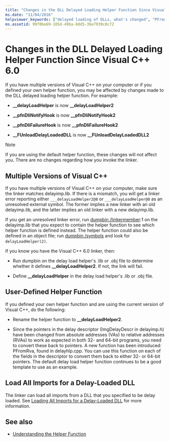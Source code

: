 ```yaml
---
title: "Changes in the DLL Delayed Loading Helper Function Since Visual C++ 6.0"
ms.date: "11/04/2016"
helpviewer_keywords: ["delayed loading of DLLs, what's changed", "PFromRva method", "__delayLoadHelper2 function", "helper functions, what's changed"]
ms.assetid: 99f0be69-105d-49ba-8dd5-3be7939c0c72
---
```

# Changes in the DLL Delayed Loading Helper Function Since Visual C++ 6.0

If you have multiple versions of Visual C++ on your computer or if you defined your own helper function, you may be affected by changes made to the DLL delayed loading helper function. For example:

- **__delayLoadHelper** is now **__delayLoadHelper2**

- **__pfnDliNotifyHook** is now **__pfnDliNotifyHook2**

- **__pfnDliFailureHook** is now **__pfnDliFailureHook2**

- **__FUnloadDelayLoadedDLL** is now **__FUnloadDelayLoadedDLL2**

> [!NOTE]
>  If you are using the default helper function, these changes will not affect you. There are no changes regarding how you invoke the linker.

## Multiple Versions of Visual C++

If you have multiple versions of Visual C++ on your computer, make sure the linker matches delayimp.lib. If there is a mismatch, you will get a linker error reporting either `___delayLoadHelper2@8` or `___delayLoadHelper@8` as an unresolved external symbol. The former implies a new linker with an old delayimp.lib, and the latter implies an old linker with a new delayimp.lib.

If you get an unresolved linker error, run [dumpbin /linkermember](../../build/reference/linkermember.md):1 on the delayimp.lib that you expect to contain the helper function to see which helper function is defined instead. The helper function could also be defined in an object file; run [dumpbin /symbols](../../build/reference/symbols.md) and look for `delayLoadHelper(2)`.

If you know you have the Visual C++ 6.0 linker, then:

- Run dumpbin on the delay load helper's .lib or .obj file to determine whether it defines **__delayLoadHelper2**. If not, the link will fail.

- Define **__delayLoadHelper** in the delay load helper's .lib or .obj file.

## User-Defined Helper Function

If you defined your own helper function and are using the current version of Visual C++, do the following:

- Rename the helper function to **__delayLoadHelper2**.

- Since the pointers in the delay descriptor (ImgDelayDescr in delayimp.h) have been changed from absolute addresses (VAs) to relative addresses (RVAs) to work as expected in both 32- and 64-bit programs, you need to convert these back to pointers. A new function has been introduced: PFromRva, found in delayhlp.cpp. You can use this function on each of the fields in the descriptor to convert them back to either 32- or 64-bit pointers. The default delay load helper function continues to be a good template to use as an example.

## Load All Imports for a Delay-Loaded DLL

The linker can load all imports from a DLL that you specified to be delay loaded. See [Loading All Imports for a Delay-Loaded DLL](../../build/reference/loading-all-imports-for-a-delay-loaded-dll.md) for more information.

## See also

- [Understanding the Helper Function](understanding-the-helper-function.md)
